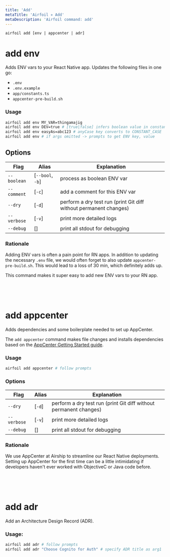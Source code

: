 ```yaml
---
title: 'Add'
metaTitle: 'Airfoil ✈︎ Add'
metaDescription: 'Airfoil command: add'
---
```


`airfoil add [env | appcenter | adr]`

# add env

Adds ENV vars to your React Native app. Updates the following files in one go:

- `.env`
- `.env.example`
- `app/constants.ts`
- `appcenter-pre-build.sh`

### Usage

```bash
airfoil add env MY_VAR=thingamajig
airfoil add env DEV=true # [true|false] infers boolean value in constants.ts
airfoil add env easyAs=abc123 # anyCase key converts to CONSTANT_CASE
airfoil add env # if args omitted -> prompts to get ENV key, value
```

## Options

| Flag        | Alias            | Explanation                                                       |
| ----------- | ---------------- | ----------------------------------------------------------------- |
| `--boolean` | [`--bool`, `-b`] | process as boolean ENV var                                        |
| `--comment` | [`-c`]           | add a comment for this ENV var                                    |
| `--dry`     | [`-d`]           | perform a dry test run (print Git diff without permanent changes) |
| `--verbose` | [`-v`]           | print more detailed logs                                          |
| `--debug`   | []               | print all stdout for debugging                                    |

### Rationale

Adding ENV vars is often a pain point for RN apps. In addition to updating the necessary `.env` file,
we would often forget to also update `appcenter-pre-build.sh`. This would lead to a loss of 30 min, which
definitely adds up.

This command makes it super easy to add new ENV vars to your RN app.

&nbsp;

<br/>

# add appcenter

Adds dependencies and some boilerplate needed to set up AppCenter.

The `add appcenter` command makes file changes and installs dependencies based on the [AppCenter Getting Started guide](https://docs.microsoft.com/en-us/appcenter/sdk/getting-started/react-native).

### Usage

```bash
airfoil add appcenter # follow prompts
```

### Options

| Flag        | Alias  | Explanation                                                       |
| ----------- | ------ | ----------------------------------------------------------------- |
| `--dry`     | [`-d`] | perform a dry test run (print Git diff without permanent changes) |
| `--verbose` | [`-v`] | print more detailed logs                                          |
| `--debug`   | []     | print all stdout for debugging                                    |

### Rationale

We use AppCenter at Airship to streamline our React Native deployments. Setting up AppCenter for the
first time can be a little intimidating if developers haven't ever worked with
ObjectiveC or Java code before.

&nbsp;

<br/>

# add adr

Add an Architecture Design Record (ADR).

### Usage:

```bash
airfoil add adr # follow prompts
airfoil add adr "Choose Cognito for Auth" # specify ADR title as arg1
```
